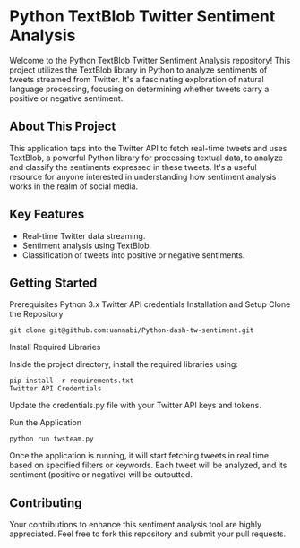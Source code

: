 # Python TextBlob Twitter Sentiment Analysis
Welcome to the Python TextBlob Twitter Sentiment Analysis repository! This project utilizes the TextBlob library in Python to analyze sentiments of tweets streamed from Twitter. It's a fascinating exploration of natural language processing, focusing on determining whether tweets carry a positive or negative sentiment.

## About This Project
This application taps into the Twitter API to fetch real-time tweets and uses TextBlob, a powerful Python library for processing textual data, to analyze and classify the sentiments expressed in these tweets. It's a useful resource for anyone interested in understanding how sentiment analysis works in the realm of social media.

## Key Features
- Real-time Twitter data streaming.
- Sentiment analysis using TextBlob.
- Classification of tweets into positive or negative sentiments.
  
## Getting Started
Prerequisites
Python 3.x
Twitter API credentials
Installation and Setup
Clone the Repository

```
git clone git@github.com:uannabi/Python-dash-tw-sentiment.git
```
Install Required Libraries

Inside the project directory, install the required libraries using:

```
pip install -r requirements.txt
Twitter API Credentials
```
Update the credentials.py file with your Twitter API keys and tokens.

Run the Application
```
python run twsteam.py
```

Once the application is running, it will start fetching tweets in real time based on specified filters or keywords. Each tweet will be analyzed, and its sentiment (positive or negative) will be outputted.

## Contributing
Your contributions to enhance this sentiment analysis tool are highly appreciated. Feel free to fork this repository and submit your pull requests.



